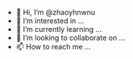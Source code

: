 - 👋 Hi, I’m @zhaoyhnwnu
- 👀 I’m interested in ...
- 🌱 I’m currently learning ...
- 💞️ I’m looking to collaborate on ...
- 📫 How to reach me ...

<!---
zhaoyhnwnu/zhaoyhnwnu is a ✨ special ✨ repository because its `README.md` (this file) appears on your GitHub profile.
You can click the Preview link to take a look at your changes.
--->
